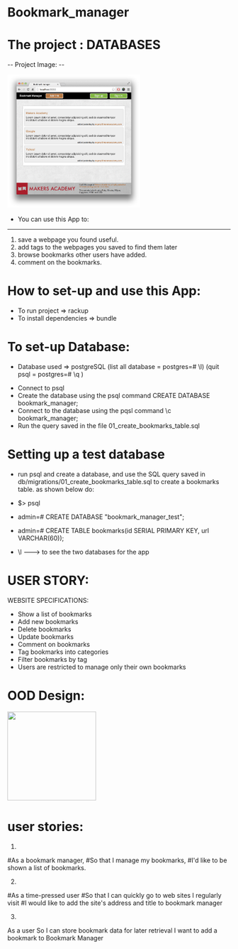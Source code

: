 # Bookmark_manager
The project : DATABASES
========================
-- Project Image: --

<img src="image/bookmark_manager.png" width="300" height="300">

- You can use this App to: 
-------------------------
  1. save a webpage you found useful. 
  2. add tags to the webpages you saved to find them later
  3. browse bookmarks other users have added. 
  4. comment on the bookmarks.

How to set-up and use this App:
================================

* To run project => rackup
* To install dependencies => bundle

To set-up Database:
=====================
* Database used => postgreSQL 
(list all database = postgres=# \l)
(quit psql = postgres=# \q  )

- Connect to psql
- Create the database using the psql command CREATE DATABASE bookmark_manager;
- Connect to the database using the pqsl command \c bookmark_manager;
- Run the query saved in the file 01_create_bookmarks_table.sql

Setting up a test database
==============================
- run psql and create a database, and use the SQL query saved in db/migrations/01_create_bookmarks_table.sql to create a bookmarks table. as shown below do:

- $> psql
- admin=# CREATE DATABASE "bookmark_manager_test";
- admin=# CREATE TABLE bookmarks(id SERIAL PRIMARY KEY, url VARCHAR(60));
- \l ---> to see the two databases for the app

USER STORY:
================
WEBSITE SPECIFICATIONS: 
- Show a list of bookmarks
- Add new bookmarks
- Delete bookmarks
- Update bookmarks
- Comment on bookmarks
- Tag bookmarks into categories
- Filter bookmarks by tag
- Users are restricted to manage only their own bookmarks

OOD Design:
================
<img src="OOD_Diagram.png" width="200" height="200">

user stories:
=================== 
1. 
#As a bookmark manager,
#So that I manage my bookmarks,
#I'd like to be shown a list of bookmarks.

2. 
#As a time-pressed user
#So that I can quickly go to web sites I regularly visit
#I would like to add the site's address and title to bookmark manager

3. 
As a user
So I can store bookmark data for later retrieval
I want to add a bookmark to Bookmark Manager